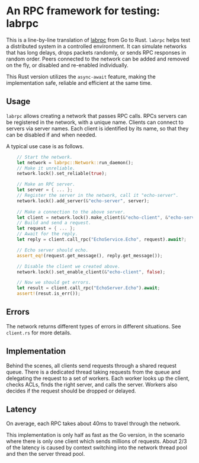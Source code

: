 # An RPC framework for testing: labrpc

This is a line-by-line translation of [labrpc](https://godoc.org/github.com/AlexShtarbev/mit_ds/labrpc) from Go to Rust.
`labrpc` helps test a distributed system in a controlled environment. It can simulate networks that has long delays,
drops packets randomly, or sends RPC responses in random order. Peers connected to the network can be added and removed
on the fly, or disabled and re-enabled individually.

This Rust version utilizes the `async-await` feature, making the implementation safe, reliable and efficient at the same
time.

## Usage
`labrpc` allows creating a network that passes RPC calls. RPCs servers can be registered in the network, with a unique
name. Clients can connect to servers via server names. Each client is identified by its name, so that they can
be disabled if and when needed.

A typical use case is as follows.

```Rust
    // Start the network.
    let network = labrpc::Network::run_daemon();
    // Make it unreliable.
    network.lock().set_reliable(true);

    // Make an RPC server.
    let server = { ... };
    // Register the server in the network, call it "echo-server".
    network.lock().add_server(&"echo-server", server);
    
    // Make a connection to the above server.
    let client = network.lock().make_client(&"echo-client", &"echo-server");
    // Build and send a request.
    let request = { ... };
    // Await for the reply.
    let reply = client.call_rpc("EchoService.Echo", request).await?;

    // Echo server should echo.
    assert_eq!(request.get_message(), reply.get_message());

    // Disable the client we created above.
    network.lock().set_enable_client(&"echo-client", false);

    // Now we should get errors.
    let result = client.call_rpc("EchoServer.Echo").await;
    assert!(resut.is_err());
```

## Errors
The network returns different types of errors in different situations. See `client.rs` for more details.

## Implementation
Behind the scenes, all clients send requests through a shared request queue. There is a dedicated thread taking requests
from the queue and delegating the request to a set of workers. Each worker looks up the client, checks ACLs, finds the
right server, and calls the server. Workers also decides if the request should be dropped or delayed.

## Latency
On average, each RPC takes about 40ms to travel through the network.

This implementation is only half as fast as the Go version, in the scenario where there is only one client which sends
millions of requests. About 2/3 of the latency is caused by context switching into the network thread pool and then the
server thread pool.